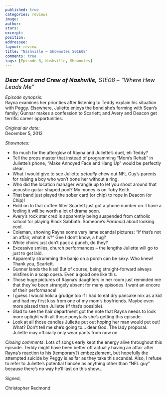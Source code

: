 ```yaml
---
published: true
categories: reviews
image:
author: 
stars: 
excerpt: 
position: 
addressee: 
layout: review
title: "Nashville — Shownotes S01E08"
comments: true
tags: [Episode 8, Nashville, Shownotes]
---
```

<div><p><span class="full-image-block ssNonEditable"><span><a href="/letters/2012/12/11/nashville-shownotes-s01e08-1.html"><img src="http://static.squarespace.com/static/5005f6bcc4aa41161b33e89e/5329cf1fe4b07c068ebf74de/5329cf1fe4b07c068ebf775a/1355262023027/Nashville%20S1E08.jpg" alt="" /></a></span></span></p>
<p><span style="font-size:130%;"><strong><em>Dear Cast and Crew of Nashville,</em></strong><em> S1E08 &ndash; &ldquo;Where Hew Leads Me&rdquo;</em></span></p>
<p><em>Episode synopsis:</em><br />Rayna examines her priorities after listening to Teddy explain his situation with Peggy. Elsewhere, Juliette enjoys the bond she&#8217;s forming with Sean&#8217;s family; Gunnar makes a confession to Scarlett; and Avery and Deacon get terrific career opportunities.</p>
<p><em>Original air date:</em><br />December 5, 2012</p>
<p><em>Shownotes:</em></p>
<ul>
<li>So much for the afterglow of Rayna and Juliette&rsquo;s duet, eh Teddy?</li>
<li>Tell the props master that instead of programming &ldquo;Mom&rsquo;s Rehab&rdquo; in Juliette&rsquo;s phone, &ldquo;Make Annoyed Face and Hang Up&rdquo; would be perfectly clear.</li>
<li>What I would give to see Juliette <em>actually</em> chew out NFL Guy&rsquo;s parents for raising a boy who won&rsquo;t bone her without a ring.</li>
<li>Who did the location manager wrangle up to let you shoot around that acoustic guitar-shaped pool? My money is on Toby Keith.</li>
<li>That band just played the sober card (or chip) to rope in Deacon (or Chip)!</li>
<li>Hold on to that coffee filter Scarlett just got a phone number on. I have a feeling it will be worth a lot of drama soon.</li>
<li>Avery&rsquo;s rock star cred is apparently being suspended from catholic school for playing Black Sabbath. Someone&rsquo;s <em>Paranoid</em> about looking cool.</li>
<li>Coleman, showing Rayna some very lame scandal pictures: &ldquo;If that&rsquo;s not an affair, what it is?&rdquo; Gee I don&rsquo;t know, a hug?</li>
<li>White choirs just don&rsquo;t pack a punch, do they?</li>
<li>Excessive smiles, church performances &ndash; the lengths Juliette will go to just to get laid.</li>
<li>Apparently strumming the banjo on a porch can be sexy. Who knew! Thank you, Scarlett.</li>
<li>Gunner lands the kiss! But of course, being straight-forward always misfires in a soap opera. Even a good one like this.</li>
<li>Those huge pictures of Rayna&rsquo;s daughters in her room just reminded me that they&rsquo;ve been strangely absent for many episodes. I want an encore of their performance!</li>
<li>I guess I would hold a grudge too if I had to eat dry pancake mix as a kid and had my first kiss from one of my mom&rsquo;s boyfriends. Maybe even more pissed than Juliette (if that&rsquo;s possible).</li>
<li>Glad to see the hair department got the note that Rayna needs to look more uptight with all those ponytails she&rsquo;s getting this episode.</li>
<li>Look at all those candles Juliette put out hoping her man would put out!&nbsp; What? Don&rsquo;t tell me she&rsquo;s going to&hellip; dear God. The lady proposal. Juliette may officially only wear pants from now on. </li>
</ul>
<p><em>Closing comments</em>: Lots of songs early kept the energy alive throughout this episode. Teddy might have been better off actually having an affair after Rayna&rsquo;s reaction to his (temporary?) embezzlement, but hopefully the attempted suicide by Peggy is as far as they take this scandal. Also, I refuse to refer to Juliette&rsquo;s potential fianc&eacute;e as anything other than &ldquo;NFL guy&rdquo; because there&rsquo;s no way he&rsquo;ll last on this show&hellip;</p>
<p>Signed,</p>
<p>Christopher Redmond</p></div>
